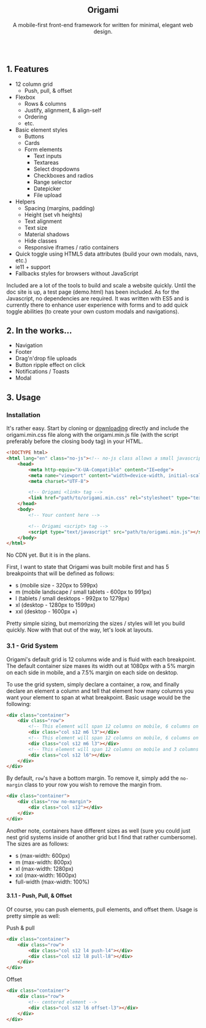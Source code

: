 <p align="center">
    <h2 align="center">Origami</h2>
</p>
<p align="center">
    A mobile-first front-end framework for written for minimal, elegant web design.
</p>
<br/>
<br/>

## 1. Features

- 12 column grid
    - Push, pull, & offset
- Flexbox
    - Rows & columns
    - Justify, alignment, & align-self
    - Ordering
    - etc.
- Basic element styles
    - Buttons
    - Cards
    - Form elements
        - Text inputs
        - Textareas
        - Select dropdowns
        - Checkboxes and radios
        - Range selector
        - Datepicker
        - File upload
- Helpers
    - Spacing (margins, padding)
    - Height (set vh heights)
    - Text alignment
    - Text size
    - Material shadows
    - Hide classes
    - Responsive iframes / ratio containers
- Quick toggle using HTML5 data attributes (build your own modals, navs, etc.)
- ie11 + support
- Fallbacks styles for browsers without JavaScript

Included are a lot of the tools to build and scale a website quickly. Until the doc site is up, a test page (demo.html) has been included. As for the Javascript, no dependencies are required. It was written with ES5 and is currently there to enhance user experience with forms and to add quick toggle abilities (to create your own custom modals and navigations).

## 2. In the works...

- Navigation
- Footer
- Drag'n'drop file uploads
- Button ripple effect on click
- Notifications / Toasts
- Modal

## 3. Usage

### Installation
It's rather easy. Start by cloning or [downloading](https://github.com/benjamin-farnham/origami/archive/master.zip) directly and include the origami.min.css file along with the origami.min.js file (with the script preferably before the closing body tag) in your HTML.

```html
<!DOCTYPE html>
<html lang="en" class="no-js"><!-- no-js class allows a small javascript check -->
    <head>
        <meta http-equiv="X-UA-Compatible" content="IE=edge">
        <meta name="viewport" content="width=device-width, initial-scale=1.0">
        <meta charset="UTF-8">

        <!-- Origami <link> tag -->
        <link href="path/to/origami.min.css" rel="stylesheet" type="text/css">
    </head>
    <body>
        <!-- Your content here -->

        <!-- Origami <script> tag -->
        <script type="text/javascript" src="path/to/origami.min.js"></script>
    </body>
</html>
```

No CDN yet. But it is in the plans.

First, I want to state that Origami was built mobile first and has 5 breakpoints that will be defined as follows:

- s (mobile size - 320px to 599px)
- m (mobile landscape / small tablets - 600px to 991px)
- l (tablets / small desktops - 992px to 1279px)
- xl (desktop - 1280px to 1599px)
- xxl (desktop - 1600px +)

Pretty simple sizing, but memorizing the sizes / styles will let you build quickly. Now with that out of the way, let's look at layouts.

### 3.1 - Grid System

Origami's default grid is 12 columns wide and is fluid with each breakpoint. The default container size maxes its width out at 1080px with a 5% margin on each side in mobile, and a 7.5% margin on each side on desktop.

To use the grid system, simply declare a container, a row, and finally declare an element a column and tell that element how many columns you want your element to span at what breakpoint. Basic usage would be the following:

```html
<div class="container">
    <div class="row">
        <!-- This element will span 12 columns on mobile, 6 columns on mobile landscape / small tablets, and 3 columns on desktop -->
        <div class="col s12 m6 l3"></div>
        <!-- This element will span 12 columns on mobile, 6 columns on mobile landscape / small tablets, and 3 columns on desktop -->
        <div class="col s12 m6 l3"></div>
        <!-- This element will span 12 columns on mobile and 3 columns on desktop -->
        <div class="col s12 l6"></div>
    </div>
</div>
```

By default, `row`'s have a bottom margin. To remove it, simply add the `no-margin` class to your row you wish to remove the margin from.

```html
<div class="container">
    <div class="row no-margin">
        <div class="col s12"></div>
    </div>
</div>
```

Another note, containers have different sizes as well (sure you could just nest grid systems inside of another grid but I find that rather cumbersome). The sizes are as follows:

- s (max-width: 600px)
- m (max-width: 800px)
- xl (max-width: 1280px)
- xxl (max-width: 1600px)
- full-width (max-width: 100%)

#### 3.1.1 - Push, Pull, & Offset

Of course, you can push elements, pull elements, and offset them. Usage is pretty simple as well:

Push & pull
```html
<div class="container">
    <div class="row">
        <div class="col s12 l4 push-l4"></div>
        <div class="col s12 l8 pull-l8"></div>
    </div>
</div>
```

Offset
```html
<div class="container">
    <div class="row">
        <!-- centered element -->
        <div class="col s12 l6 offset-l3"></div>
    </div>
</div>
```
